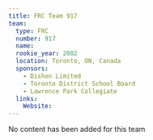 ```yaml
---
title: FRC Team 917
team:
  type: FRC
  number: 917
  name: 
  rookie_year: 2002
  location: Toronto, ON, Canada
  sponsors:
    - Dishon Limited
    - Toronto District School Board
    - Lawrence Park Collegiate
  links:
    Website: 
---
```

No content has been added for this team